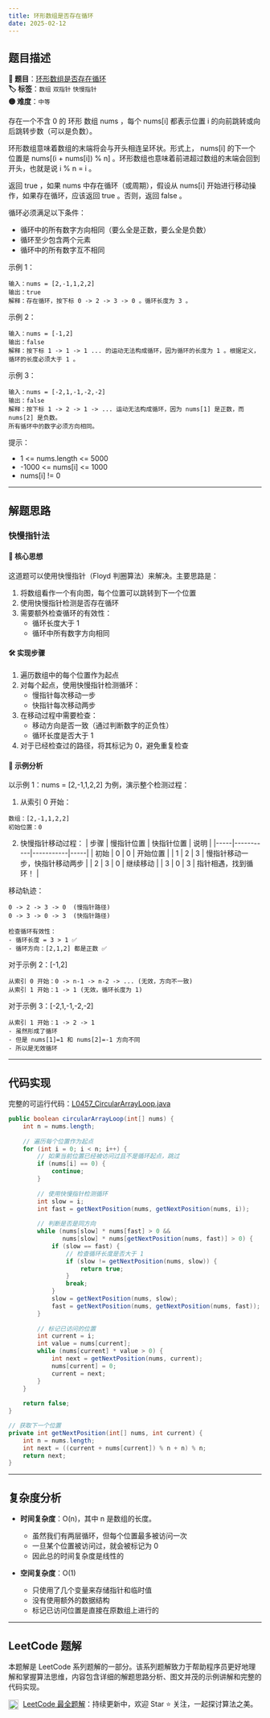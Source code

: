 ```yaml
---
title: 环形数组是否存在循环
date: 2025-02-12
---
```


## 题目描述

**🔗 题目**：[环形数组是否存在循环](https://leetcode.cn/problems/circular-array-loop/)  
**🏷️ 标签**：`数组` `双指针` `快慢指针`  
**🟡 难度**：`中等`  

存在一个不含 0 的 环形 数组 nums ，每个 nums[i] 都表示位置 i 的向前跳转或向后跳转步数（可以是负数）。

环形数组意味着数组的末端将会与开头相连呈环状。形式上， nums[i] 的下一个位置是 nums[(i + nums[i]) % n] 。环形数组也意味着前进超过数组的末端会回到开头，也就是说 i % n = i 。

返回 true ，如果 nums 中存在循环（或周期），假设从 nums[i] 开始进行移动操作，如果存在循环，应该返回 true 。否则，返回 false 。

循环必须满足以下条件：
- 循环中的所有数字方向相同（要么全是正数，要么全是负数）
- 循环至少包含两个元素
- 循环中的所有数字互不相同

示例 1：
```
输入：nums = [2,-1,1,2,2]
输出：true
解释：存在循环，按下标 0 -> 2 -> 3 -> 0 。循环长度为 3 。
```

示例 2：
```
输入：nums = [-1,2]
输出：false
解释：按下标 1 -> 1 -> 1 ... 的运动无法构成循环，因为循环的长度为 1 。根据定义，循环的长度必须大于 1 。
```

示例 3：
```
输入：nums = [-2,1,-1,-2,-2]
输出：false
解释：按下标 1 -> 2 -> 1 -> ... 运动无法构成循环，因为 nums[1] 是正数，而 nums[2] 是负数。
所有循环中的数字必须方向相同。
```

提示：
- 1 <= nums.length <= 5000
- -1000 <= nums[i] <= 1000
- nums[i] != 0

---

## 解题思路

### 快慢指针法

#### 📝 核心思想
这道题可以使用快慢指针（Floyd 判圈算法）来解决。主要思路是：
1. 将数组看作一个有向图，每个位置可以跳转到下一个位置
2. 使用快慢指针检测是否存在循环
3. 需要额外检查循环的有效性：
   - 循环长度大于 1
   - 循环中所有数字方向相同

#### 🛠️ 实现步骤
1. 遍历数组中的每个位置作为起点
2. 对每个起点，使用快慢指针检测循环：
   - 慢指针每次移动一步
   - 快指针每次移动两步
3. 在移动过程中需要检查：
   - 移动方向是否一致（通过判断数字的正负性）
   - 循环长度是否大于 1
4. 对于已经检查过的路径，将其标记为 0，避免重复检查

#### 🧩 示例分析
以示例 1：nums = [2,-1,1,2,2] 为例，演示整个检测过程：

1. 从索引 0 开始：
```
数组：[2,-1,1,2,2]
初始位置：0
```

2. 快慢指针移动过程：
| 步骤 | 慢指针位置 | 快指针位置 | 说明 |
|-----|-----------|-----------|-----|
| 初始 | 0 | 0 | 开始位置 |
| 1 | 2 | 3 | 慢指针移动一步，快指针移动两步 |
| 2 | 3 | 0 | 继续移动 |
| 3 | 0 | 3 | 指针相遇，找到循环！ |

移动轨迹：
```
0 -> 2 -> 3 -> 0  (慢指针路径)
0 -> 3 -> 0 -> 3  (快指针路径)

检查循环有效性：
- 循环长度 = 3 > 1 ✅
- 循环方向：[2,1,2] 都是正数 ✅
```

对于示例 2：[-1,2]
```
从索引 0 开始：0 -> n-1 -> n-2 -> ... (无效，方向不一致)
从索引 1 开始：1 -> 1 (无效，循环长度为 1)
```

对于示例 3：[-2,1,-1,-2,-2]
```
从索引 1 开始：1 -> 2 -> 1
- 虽然形成了循环
- 但是 nums[1]=1 和 nums[2]=-1 方向不同
- 所以是无效循环
```

---

## 代码实现

完整的可运行代码：[L0457_CircularArrayLoop.java](../src/main/java/L0457_CircularArrayLoop.java)

```java
public boolean circularArrayLoop(int[] nums) {
    int n = nums.length;
    
    // 遍历每个位置作为起点
    for (int i = 0; i < n; i++) {
        // 如果当前位置已经被访问过且不是循环起点，跳过
        if (nums[i] == 0) {
            continue;
        }
        
        // 使用快慢指针检测循环
        int slow = i;
        int fast = getNextPosition(nums, getNextPosition(nums, i));
        
        // 判断是否是同方向
        while (nums[slow] * nums[fast] > 0 && 
               nums[slow] * nums[getNextPosition(nums, fast)] > 0) {
            if (slow == fast) {
                // 检查循环长度是否大于 1
                if (slow != getNextPosition(nums, slow)) {
                    return true;
                }
                break;
            }
            slow = getNextPosition(nums, slow);
            fast = getNextPosition(nums, getNextPosition(nums, fast));
        }
        
        // 标记已访问的位置
        int current = i;
        int value = nums[current];
        while (nums[current] * value > 0) {
            int next = getNextPosition(nums, current);
            nums[current] = 0;
            current = next;
        }
    }
    
    return false;
}

// 获取下一个位置
private int getNextPosition(int[] nums, int current) {
    int n = nums.length;
    int next = ((current + nums[current]) % n + n) % n;
    return next;
}
```

---

## 复杂度分析

- **时间复杂度**：O(n)，其中 n 是数组的长度。
  - 虽然我们有两层循环，但每个位置最多被访问一次
  - 一旦某个位置被访问过，就会被标记为 0
  - 因此总的时间复杂度是线性的

- **空间复杂度**：O(1)
  - 只使用了几个变量来存储指针和临时值
  - 没有使用额外的数据结构
  - 标记已访问位置是直接在原数组上进行的

---

## LeetCode 题解

本题解是 LeetCode 系列题解的一部分。该系列题解致力于帮助程序员更好地理解和掌握算法思维，内容包含详细的解题思路分析、图文并茂的示例讲解和完整的代码实现。

<img src="https://github.githubassets.com/images/modules/logos_page/GitHub-Mark.png" alt="GitHub" width="20" style="vertical-align: middle; margin-right: 5px"> [LeetCode 最全题解](https://github.com/LjyYano/LeetCode)：持续更新中，欢迎 Star ⭐️ 关注，一起探讨算法之美。 